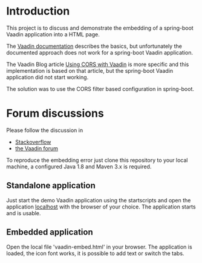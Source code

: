 # Introduction

This project is to discuss and demonstrate the embedding of a spring-boot Vaadin application into a HTML page. 

The [Vaadin documentation](https://vaadin.com/docs/-/part/framework/advanced/advanced-embedding.html) describes the basics, but unfortunately the documented approach does not work for a spring-boot Vaadin application.

The Vaadin Blog article [Using CORS with Vaadin](https://vaadin.com/blog/-/blogs/using-cors-with-vaadin) is more specific and this implementation is based on that article, but the spring-boot Vaadin application did not start working.

The solution was to use the CORS filter based configuration in spring-boot.

# Forum discussions

Please follow the discussion in

- [Stackoverflow](http://stackoverflow.com/questions/38151762/embedding-vaadin-spring-boot-application-into-html)
- [the Vaadin forum](https://vaadin.com/forum#!/thread/13449342)

To reproduce the embedding error just clone this repository to your local machine, a configured Java 1.8 and Maven 3.x is required.  

## Standalone application

Just start the demo Vaadin application using the startscripts and open the application [localhost](http://localhost:8080) with the browser of your choice. 
The application starts and is usable.

## Embedded application

Open the local file 'vaadin-embed.html' in your browser. The application is loaded, the icon font works, it is possible to add text or switch the tabs.